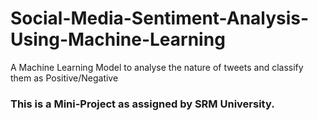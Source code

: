 # Social-Media-Sentiment-Analysis-Using-Machine-Learning
A Machine Learning Model to analyse the nature of tweets and classify them as Positive/Negative


### This is a Mini-Project as assigned by SRM University.
